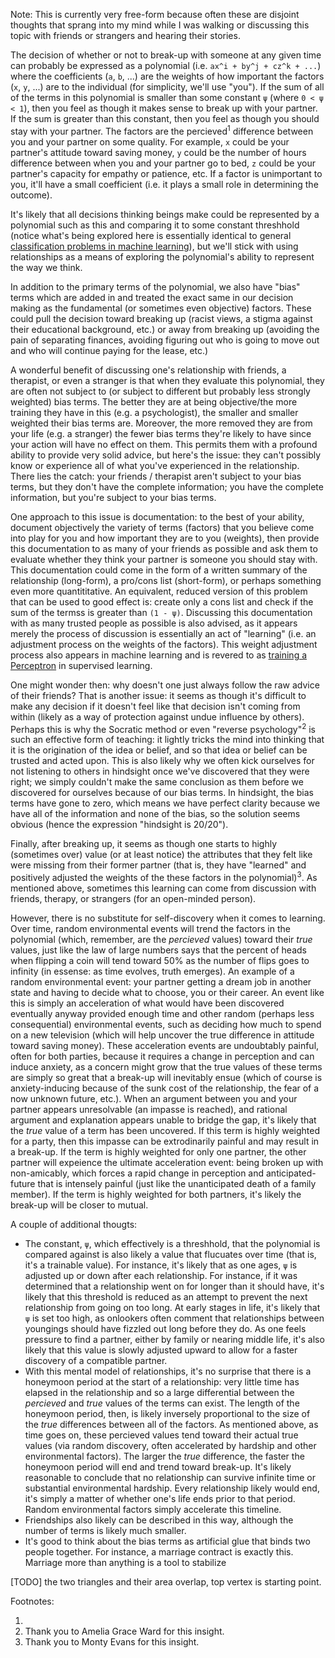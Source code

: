 Note: This is currently very free-form because often these are disjoint thoughts that sprang into my mind while I was walking or discussing this topic with friends or strangers and hearing their stories. 

The decision of whether or not to break-up with someone at any given time can probably be expressed as a polynomial (i.e. `ax^i + by^j + cz^k + ...`) where the coefficients (`a`, `b`, ...) are the weights of how important the factors (`x`, `y`, ...) are to the individual (for simplicity, we'll use "you"). If the sum of all of the terms in this polynomial is smaller than some constant `ψ` (where `0 < ψ < 1`), then you feel as though it makes sense to break up with your partner. If the sum is greater than this constant, then you feel as though you should stay with your partner. The factors are the percieved<sup>1</sup> difference between you and your partner on some quality. For example, `x` could be your partner's attitude toward saving money, `y` could be the number of hours difference between when you and your partner go to bed, `z` could be your partner's capacity for empathy or patience, etc. If a factor is unimportant to you, it'll have a small coefficient (i.e. it plays a small role in determining the outcome).

It's likely that all decisions thinking beings make could be represented by a polynomial such as this and comparing it to some constant threshhold (notice what's being explored here is essentially identical to general [classification problems in machine learning](https://www.toptal.com/machine-learning/machine-learning-theory-an-introductory-primer)), but we'll stick with using relationships as a means of exploring the polynomial's ability to represent the way we think.

In addition to the primary terms of the polynomial, we also have "bias" terms which are added in and treated the exact same in our decision making as the fundamental (or sometimes even objective) factors. These could pull the decision toward breaking up (racist views, a stigma against their educational background, etc.) or away from breaking up (avoiding the pain of separating finances, avoiding figuring out who is going to move out and who will continue paying for the lease, etc.) 

A wonderful benefit of discussing one's relationship with friends, a therapist, or even a stranger is that when they evaluate this polynomial, they are often not subject to (or subject to different but probably less strongly weighted) bias terms. The better they are at being objective/the more training they have in this (e.g. a psychologist), the smaller and smaller weighted their bias terms are. Moreover, the more removed they are from your life (e.g. a stranger) the fewer bias terms they're likely to have since your action will have no effect on them. This permits them with a profound ability to provide very solid advice, but here's the issue: they can't possibly know or experience all of what you've experienced in the relationship. There lies the catch: your friends / therapist aren't subject to your bias terms, but they don't have the complete information; you have the complete information, but you're subject to your bias terms. 

One approach to this issue is documentation: to the best of your ability, document objectively the variety of terms (factors) that you believe come into play for you and how important they are to you (weights), then provide this documentation to as many of your friends as possible and ask them to evaluate whether they think your partner is someone you should stay with. This documentation could come in the form of a written summary of the relationship (long-form), a pro/cons list (short-form), or perhaps something even more quantititative. An equivalent, reduced version of this problem that can be used to good effect is: create only a cons list and check if the sum of the termss is greater than `(1 - ψ)`. Discussing this documentation with as many trusted people as possible is also advised, as it appears merely the process of discussion is essentially an act of "learning" (i.e. an adjustment process on the weights of the factors). This weight adjustment process also appears in machine learning and is revered to as [training a Perceptron](https://www.toptal.com/machine-learning/an-introduction-to-deep-learning-from-perceptrons-to-deep-networks) in supervised learning.

One might wonder then: why doesn't one just always follow the raw advice of their friends? That is another issue: it seems as though it's difficult to make any decision if it doesn't feel like that decision isn't coming from within (likely as a way of protection against undue influence by others). Perhaps this is why the Socratic method or even "reverse psychology"<sup>2</sup> is such an effective form of teaching: it lightly tricks the mind into thinking that it is the origination of the idea or belief, and so that idea or belief can be trusted and acted upon. This is also likely why we often kick ourselves for not listening to others in hindsight once we've discovered that they were right; we simply couldn't make the same conclusion as them before we discovered for ourselves because of our bias terms. In hindsight, the bias terms have gone to zero, which means we have perfect clarity because we have all of the information and none of the bias, so the solution seems obvious (hence the expression "hindsight is 20/20").

Finally, after breaking up, it seems as though one starts to highly (sometimes over) value (or at least notice) the attributes that they felt like were missing from their former partner (that is, they have "learned" and positively adjusted the weights of the these factors in the polynomial)<sup>3</sup>. As mentioned above, sometimes this learning can come from discussion with friends, therapy, or strangers (for an open-minded person). 

However, there is no substitute for self-discovery when it comes to learning. Over time, random environmental events will trend the factors in the polynomial (which, remember, are the _percieved_ values) toward their _true_ values, just like the law of large numbers says that the percent of heads when flipping a coin will tend toward 50% as the number of flips goes to infinity (in essense: as time evolves, truth emerges). An example of a random environmental event: your partner getting a dream job in another state and having to decide what to choose, you or their career. An event like this is simply an acceleration of what would have been discovered eventually anyway provided enough time and other random (perhaps less consequential) environmental events, such as deciding how much to spend on a new television (which will help uncover the true difference in attitude toward saving money). These acceleration events are undoubtably painful, often for both parties, because it requires a change in perception and can induce anxiety, as a concern might grow that the true values of these terms are simply so great that a break-up will inevitably ensue (which of course is anxiety-inducing because of the sunk cost of the relationship, the fear of a now unknown future, etc.). When an argument between you and your partner appears unresolvable (an impasse is reached), and rational argument and explanation appears unable to bridge the gap, it's likely that the _true_ value of a term has been uncovered. If this term is highly weighted for a party, then this impasse can be extrodinarily painful and may result in a break-up. If the term is highly weighted for only one partner, the other partner will expeience the ultimate acceleration event: being broken up with non-amicably, which forces a rapid change in perception and anticipated-future that is intensely painful (just like the unanticipated death of a family member). If the term is highly weighted for both partners, it's likely the break-up will be closer to mutual. 

A couple of additional thougts: 
* The constant, `ψ`, which effectively is a threshhold, that the polynomial is compared against is also likely a value that flucuates over time (that is, it's a trainable value). For instance, it's likely that as one ages, `ψ` is adjusted up or down after each relationship. For instance, if it was determined that a relationship went on for longer than it should have, it's likely that this threshold is reduced as an attempt to prevent the next relationship from going on too long. At early stages in life, it's likely that `ψ` is set too high, as onlookers often comment that relationships between youngings should have fizzled out long before they do. As one feels pressure to find a partner, either by family or nearing middle life, it's also likely that this value is slowly adjusted upward to allow for a faster discovery of a compatible partner. 
* With this mental model of relationships, it's no surprise that there is a honeymoon period at the start of a relationship: very little time has elapsed in the relationship and so a large differential between the _percieved_ and _true_ values of the terms can exist. The length of the honeymoon period, then, is likely inversely proportional to the size of the _true_ differences between all of the factors. As mentioned above, as time goes on, these percieved values tend toward their actual true values (via random discovery, often accelerated by hardship and other environmental factors). The larger the _true_ difference, the faster the honeymoon period will end and trend toward break-up. It's likely reasonable to conclude that no relationship can survive infinite time or substantial environmental hardship. Every relationship likely would end, it's simply a matter of whether one's life ends prior to that period. Random environmental factors simply accelerate this timeline. 
* Friendships also likely can be described in this way, although the number of terms is likely much smaller.
* It's good to think about the bias terms as artificial glue that binds two people together. For instance, a marriage contract is exactly this. Marriage more than anything is a tool to stabilize  

[TODO] the two triangles and their area overlap, top vertex is starting point. 

Footnotes:

1. 
2. Thank you to Amelia Grace Ward for this insight.
3. Thank you to Monty Evans for this insight. 

